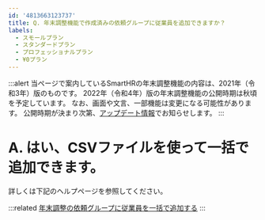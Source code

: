 ```yaml
---
id: '4813663123737'
title: Q. 年末調整機能で作成済みの依頼グループに従業員を追加できますか？
labels:
  - スモールプラン
  - スタンダードプラン
  - プロフェッショナルプラン
  - ¥0プラン
---
```

:::alert
当ページで案内しているSmartHRの年末調整機能の内容は、2021年（令和3年）版のものです。
2022年（令和4年）版の年末調整機能の公開時期は秋頃を予定しています。
なお、画面や文言、一部機能は変更になる可能性があります。
公開時期が決まり次第、[アップデート情報](https://smarthr.jp/update)でお知らせします。
:::

# A. はい、CSVファイルを使って一括で追加できます。

詳しくは下記のヘルプページを参照してください。

:::related
[年末調整の依頼グループに従業員を一括で追加する](https://knowledge.smarthr.jp/hc/ja/articles/360056088674)
:::
